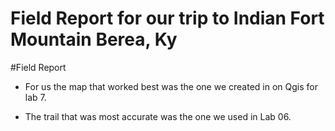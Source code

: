 # Field Report for our trip to Indian Fort Mountain Berea, Ky


#Field Report

* For us the map that worked best was the one we created in on Qgis for lab 7.

* The trail that was most accurate was the one we used in Lab 06. 
